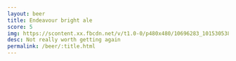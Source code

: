 ```yaml
---
layout: beer
title: Endeavour bright ale
score: 5
img: https://scontent.xx.fbcdn.net/v/t1.0-0/p480x480/10696283_10153053840278745_1486083629761267822_n.jpg?oh=f9cd7fff1eacc5a768dbd381014d6947&oe=587DEFB3
desc: Not really worth getting again
permalink: /beer/:title.html
---
```

